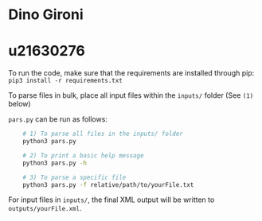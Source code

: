 # Dino Gironi
# u21630276


To run the code, make sure that the requirements are installed through pip: `pip3 install -r requirements.txt`

To parse files in bulk, place all input files within the `inputs/` folder (See `(1)` below)

`pars.py` can be run as follows:
```bash
    # 1) To parse all files in the inputs/ folder
    python3 pars.py

    # 2) To print a basic help message
    python3 pars.py -h

    # 3) To parse a specific file
    python3 pars.py -f relative/path/to/yourFile.txt
```

For input files in `inputs/`, the final XML output will be written to `outputs/yourFile.xml`.